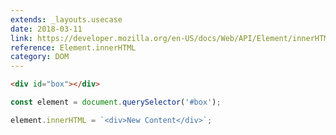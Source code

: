 ```yaml
---
extends: _layouts.usecase
date: 2018-03-11
link: https://developer.mozilla.org/en-US/docs/Web/API/Element/innerHTML
reference: Element.innerHTML
category: DOM
---
```


```html
<div id="box"></div>
```

```javascript
const element = document.querySelector('#box');

element.innerHTML = `<div>New Content</div>`;
```
